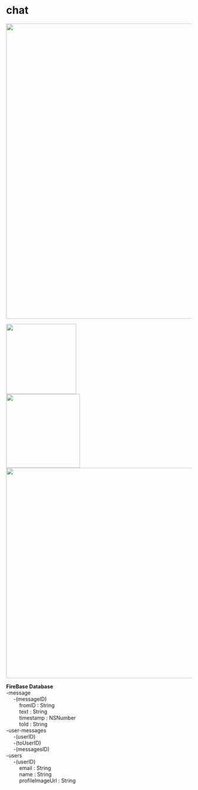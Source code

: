 # chat


<img src="http://i.giphy.com/3og0Iwt3b4gGDgQ8AE.gif" width = 800 align = center />



<p>
<img width = 190, src = "http://i.imgur.com/tFZ2UhO.png"/>
<br/>
<img src="http://i.giphy.com/xUA7b9hZSMGP5AH5g4.gif" width = 200 />
<img src = "http://i.imgur.com/bHgYeXc.png", width = 570px/>
</p>



<p>
 <b>FireBase Database</b><br/>
-message<br/>
&nbsp;&nbsp;&nbsp;&nbsp; -(messageID)<br/>
&nbsp;&nbsp;&nbsp;&nbsp;&nbsp;&nbsp;&nbsp;&nbsp; fromID : String<br/>
&nbsp;&nbsp;&nbsp;&nbsp;&nbsp;&nbsp;&nbsp;&nbsp; text : String<br/>
&nbsp;&nbsp;&nbsp;&nbsp;&nbsp;&nbsp;&nbsp;&nbsp; timestamp : NSNumber<br/>
&nbsp;&nbsp;&nbsp;&nbsp;&nbsp;&nbsp;&nbsp;&nbsp; toId : String<br/>
-user-messages<br/>
&nbsp;&nbsp;&nbsp;&nbsp; -(userID)<br/>
&nbsp;&nbsp;&nbsp;&nbsp; -(toUserID)<br/>
&nbsp;&nbsp;&nbsp;&nbsp; -(messagesID)<br/>
-users<br/>
&nbsp;&nbsp;&nbsp;&nbsp; -(userID)<br/>
&nbsp;&nbsp;&nbsp;&nbsp;&nbsp;&nbsp;&nbsp;&nbsp; email : String<br/>
&nbsp;&nbsp;&nbsp;&nbsp;&nbsp;&nbsp;&nbsp;&nbsp; name : String<br/>
&nbsp;&nbsp;&nbsp;&nbsp;&nbsp;&nbsp;&nbsp;&nbsp; profileImageUrl : String<br/>
		<p/>
